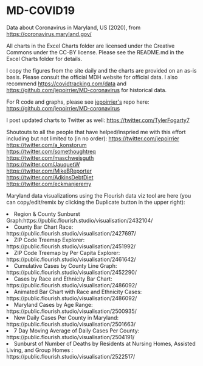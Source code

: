 # MD-COVID19
Data about Coronavirus in Maryland, US (2020), from https://coronavirus.maryland.gov/

All charts in the Excel Charts folder are licensed under the Creative Commons under the CC-BY license. Please see the README.md in the Excel Charts folder for details.

I copy the figures from the site daily and the charts are provided on an as-is basis. Please consult the official MDH website for official data. I also recommend https://covidtracking.com/data and https://github.com/jepoirrier/MD-coronavirus for historical data. 

For R code and graphs, please see <a href="https://twitter.com/jepoirrier">jepoirrier's</a> repo here: https://github.com/jepoirrier/MD-coronavirus 

I post updated charts to Twitter as well: https://twitter.com/TylerFogarty7

Shoutouts to all the people that have helped/inspried me with this effort including but not limited to (in no order):
https://twitter.com/jepoirrier <br>
https://twitter.com/a_konstorum <br>
https://twitter.com/somethoughtreq <br>
https://twitter.com/maschweisguth <br>
https://twitter.com/JauquetW <br>
https://twitter.com/MikeBReporter<br>
https://twitter.com/AdkinsDebtDiet <br>
https://twitter.com/eckmanjeremy <br>

Maryland data visualizations using the Flourish data viz tool are here (you can copy/edit/remix by clicking the Duplicate button in the upper right): <br>
<li>Region & County Sunburst Graph:https://public.flourish.studio/visualisation/2432104/ </li>
<li>County Bar Chart Race: https://public.flourish.studio/visualisation/2427697/ </li>
<li>ZIP Code Treemap Explorer: https://public.flourish.studio/visualisation/2451992/ </li>
<li>ZIP Code Treemap by Per Capita Explorer: https://public.flourish.studio/visualisation/2461642/</li>
<li>Cumulative Cases by County Line Graph: https://public.flourish.studio/visualisation/2452290/ </li>
<li>Cases by Race and Ethnicity Bar Chart: https://public.flourish.studio/visualisation/2486092/ </li>
<li>Animated Bar Chart with Race and Ethnicity Cases: https://public.flourish.studio/visualisation/2486092/ </li>
<li>Maryland Cases by Age Range: https://public.flourish.studio/visualisation/2500935/ </li>
<li>New Daily Cases Per County in Maryland: https://public.flourish.studio/visualisation/2501663/ </li>
<li>7 Day Moving Average of Daily Cases Per County: https://public.flourish.studio/visualisation/2504191/ </li>
<li>Sunburst of Number of Deaths by Residents at Nursing Homes, Assisted Living, and Group Homes : https://public.flourish.studio/visualisation/2522517/ </li> 


